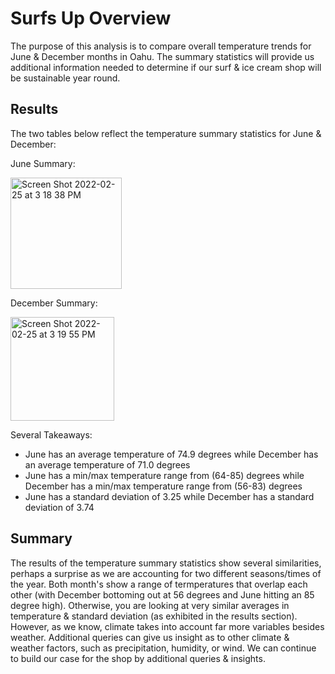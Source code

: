# Surfs Up Overview
The purpose of this analysis is to compare overall temperature trends for June & December months in Oahu. The summary statistics will provide us additional information needed to determine if our surf & ice cream shop will be sustainable year round. 

## Results

The two tables below reflect the temperature summary statistics for June & December:

June Summary:

<img width="178" alt="Screen Shot 2022-02-25 at 3 18 38 PM" src="https://user-images.githubusercontent.com/95551195/155810738-e0374e15-ec2c-413c-bed4-5c13c0ae2fb3.png">

December Summary:

<img width="166" alt="Screen Shot 2022-02-25 at 3 19 55 PM" src="https://user-images.githubusercontent.com/95551195/155810865-11e946c6-36f4-42bf-885e-89a155a0f45c.png">

Several Takeaways:
 - June has an average temperature of 74.9 degrees while December has an average temperature of 71.0 degrees
 - June has a min/max temperature range from (64-85) degrees while December has a min/max temperature range from (56-83) degrees
 - June has a standard deviation of 3.25 while December has a standard deviation of 3.74

## Summary
The results of the temperature summary statistics show several similarities, perhaps a surprise as we are accounting for two different seasons/times of the year. Both month's show a range of termperatures that overlap each other (with December bottoming out at 56 degrees and June hitting an 85 degree high). Otherwise, you are looking at very similar averages in temperature & standard deviation (as exhibited in the results section). However, as we know, climate takes into account far more variables besides weather. Additional queries can give us insight as to other climate & weather factors, such as precipitation, humidity, or wind. We can continue to build our case for the shop by additional queries & insights. 

